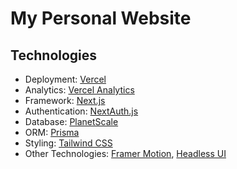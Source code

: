 # My Personal Website

## Technologies

- Deployment: [Vercel](https://vercel.com)
- Analytics: [Vercel Analytics](https://vercel.com/analytics)
- Framework: [Next.js](https://nextjs.org/)
- Authentication: [NextAuth.js](https://next-auth.js.org)
- Database: [PlanetScale](https://planetscale.com)
- ORM: [Prisma](https://prisma.io)
- Styling: [Tailwind CSS](https://tailwindcss.com)
- Other Technologies: [Framer Motion](https://www.framer.com/motion/), [Headless UI](https://headlessui.com/)
